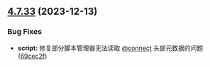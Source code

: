 ## [4.7.33](https://github.com/ocsjs/ocsjs/compare/4.7.32...4.7.33) (2023-12-13)


### Bug Fixes

* **script:** 修复部分脚本管理器无法读取 [@connect](https://github.com/connect) 头部元数据的问题 ([69cec2f](https://github.com/ocsjs/ocsjs/commit/69cec2f98ee5835baceb7796284d654ffbad5720))




